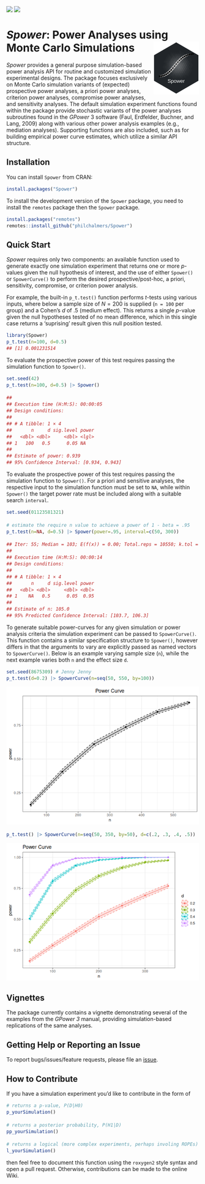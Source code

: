 
[![](http://www.r-pkg.org/badges/version/Spower)](https://www.r-pkg.org:443/pkg/Spower)
[![](http://cranlogs.r-pkg.org/badges/grand-total/Spower)](https://CRAN.R-project.org/package=Spower)

# *Spower*: Power Analyses using Monte Carlo Simulations <img src="inst/sticker/S.png" height="139" align="right"/>

*Spower* provides a general purpose simulation-based power analysis API
for routine and customized simulation experimental designs. The package
focuses exclusively on Monte Carlo simulation variants of (expected)
prospective power analyses, a priori power analyses, criterion power
analyses, compromise power analyses, and sensitivity analyses. The
default simulation experiment functions found within the package provide
stochastic variants of the power analyses subroutines found in the
*GPower* 3 software (Faul, Erdfelder, Buchner, and Lang, 2009) along
with various other power analysis examples (e.g., mediation analyses).
Supporting functions are also included, such as for building empirical
power curve estimates, which utilize a similar API structure.

## Installation

You can install `Spower` from CRAN:

``` r
install.packages("Spower")
```

To install the development version of the `Spower` package, you need to
install the `remotes` package then the `Spower` package.

``` r
install.packages("remotes")
remotes::install_github("philchalmers/Spower")
```

## Quick Start

*Spower* requires only two components: an available function used to
generate exactly one simulation experiment that returns one or more
*p*-values given the null hypothesis of interest, and the use of either
`Spower()` or `SpowerCurve()` to perform the desired
prospective/post-hoc, a priori, sensitivity, compromise, or criterion
power analysis.

For example, the built-in `p_t.test()` function performs *t*-tests using
various inputs, where below a sample size of $N=200$ is supplied
(`n = 100` per group) and a Cohen’s $d$ of .5 (medium effect). This
returns a single $p$-value given the null hypotheses tested of no mean
difference, which in this single case returns a ‘suprising’ result given
this null position tested.

``` r
library(Spower)
p_t.test(n=100, d=0.5)
## [1] 0.001231514
```

To evaluate the prospective power of this test requires passing the
simulation function to `Spower()`.

``` r
set.seed(42)
p_t.test(n=100, d=0.5) |> Spower()

##
## Execution time (H:M:S): 00:00:05
## Design conditions: 
##
## # A tibble: 1 × 4
##       n     d sig.level power
##   <dbl> <dbl>     <dbl> <lgl>
## 1   100   0.5      0.05 NA   
## 
## Estimate of power: 0.939
## 95% Confidence Interval: [0.934, 0.943]
```

To evaluate the prospective power of this test requires passing the
simulation function to `Spower()`. For a priori and sensitive analyses,
the respective input to the simulation function must be set to `NA`,
while within `Spower()` the target power rate must be included along
with a suitable search `interval`.

``` r
set.seed(01123581321)

# estimate the require n value to achieve a power of 1 - beta = .95 
p_t.test(n=NA, d=0.5) |> Spower(power=.95, interval=c(50, 300))

## Iter: 55; Median = 103; E(f(x)) = 0.00; Total.reps = 10550; k.tol = 2; Pred = 104.7
##
## Execution time (H:M:S): 00:00:14
## Design conditions: 
## 
## # A tibble: 1 × 4
##       n     d sig.level power
##   <dbl> <dbl>     <dbl> <dbl>
## 1    NA   0.5      0.05  0.95
## 
## Estimate of n: 105.0
## 95% Predicted Confidence Interval: [103.7, 106.3]
```

To generate suitable power-curves for any given simulation or power
analysis criteria the simulation experiment can be passed to
`SpowerCurve()`. This function contains a similar specification
structure to `Spower()`, however differs in that the arguments to vary
are explicitly passed as named vectors to `SpowerCurve()`. Below is an
example varying sample size (`n`), while the next example varies both
`n` and the effect size `d`.

``` r
set.seed(8675309) # Jenny Jenny
p_t.test(d=0.2) |> SpowerCurve(n=seq(50, 550, by=100))
```

![](man/figures/README-unnamed-chunk-4-1.png)<!-- -->

``` r
p_t.test() |> SpowerCurve(n=seq(50, 350, by=50), d=c(.2, .3, .4, .5))
```

![](man/figures/README-unnamed-chunk-6-1.png)<!-- -->

## Vignettes

The package currently contains a vignette demonstrating several of the
examples from the *GPower 3* manual, providing simulation-based
replications of the same analyses.

## Getting Help or Reporting an Issue

To report bugs/issues/feature requests, please file an
[issue](https://github.com/philchalmers/Spower/issues/).

## How to Contribute

If you have a simulation experiment you’d like to contribute in the form
of

``` r
# returns a p-value, P(D|H0)
p_yourSimulation()

# returns a posterior probability, P(H1|D)
pp_yourSimulation()

# returns a logical (more complex experiments, perhaps involing ROPEs)
l_yourSimulation()
```

then feel free to document this function using the `roxygen2` style
syntax and open a pull request. Otherwise, contributions can be made to
the online Wiki.
